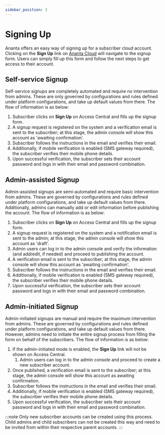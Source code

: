 ```yaml
---
sidebar_position: 3
---
```

# Signing Up

Ananta offers an easy way of signing up for a subscriber cloud account. Clicking on the **Sign Up** link on [Ananta Cloud](https://console.ananta.stpi.in/) will navigate to the signup form. Users can simply fill up this form and follow the next steps to get access to their account.

## Self-service Signup

Self-service signups are completely automated and require no intervention from admins. These are only governed by configurations and rules defined under platform configurations, and take up default values from there. The flow of information is as below:

1. Subscriber clicks on **Sign Up** on Access Central and fills up the signup form.
2. A signup request is registered on the system and a verification email is sent to the subscriber; at this stage, the admin console will show this account as 'awaiting confirmation'.
3. Subscriber follows the instructions in the email and verifies their email.
4. Additionally, if mobile verification is enabled (SMS gateway required), the subscriber verifies their mobile phone details.
5. Upon successful verification, the subscriber sets their account password and logs in with their email and password combination.

## Admin-assisted Signup

Admin-assisted signups are semi-automated and require basic intervention from admins. These are governed by configurations and rules defined under platform configurations, and take up default values from there. Additionally, admins can manually add or edit information before publishing the account. The flow of information is as below:

1. Subscriber clicks on **Sign Up** on Access Central and fills up the signup form.
2. A signup request is registered on the system and a notification email is sent to the admin; at this stage, the admin console will show this account as 'draft'.
3. Admin users can log in to the admin console and verify the information (and add/edit, if needed) and proceed to publishing the account.
4. A verification email is sent to the subscriber; at this stage, the admin console will show this account as 'awaiting confirmation'.
5. Subscriber follows the instructions in the email and verifies their email.
6. Additionally, if mobile verification is enabled (SMS gateway required), the subscriber verifies their mobile phone details.
7. Upon successful verification, the subscriber sets their account password and logs in with their email and password combination.

## Admin-initiated Signup

Admin-initiated signups are manual and require the maximum intervention from admins. These are governed by configurations and rules defined under platform configurations, and take up default values from there. However, admins need to initiate the entire signup process from filling the form on behalf of the subscribers. The flow of information is as below:

1. If the admin-initiated mode is enabled, the **Sign Up** link will not be shown on Access Central.
	1. Admin users can log in to the admin console and proceed to create a new subscriber account.
2. Once published, a verification email is sent to the subscriber; at this stage, the admin console will show this account as awaiting confirmation.
3. Subscriber follows the instructions in the email and verifies their email.
4. Additionally, if mobile verification is enabled (SMS gateway required), the subscriber verifies their mobile phone details.
5. Upon successful verification, the subscriber sets their account password and logs in with their email and password combination.

:::note
Only new subscriber accounts can be created using this process. Child admins and child subscribers can not be created this way and need to be invited from within their respective parent accounts.
:::


